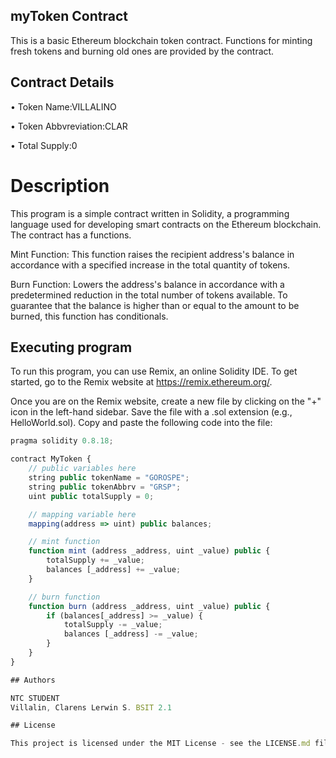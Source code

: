 ## myToken Contract

This is a basic Ethereum blockchain token contract. Functions for minting fresh tokens and burning old ones are provided by the contract.

## Contract Details

• Token Name:VILLALINO

• Token Abbvreviation:CLAR

• Total Supply:0

# Description
This program is a simple contract written in Solidity, a programming language used for developing smart contracts on the Ethereum blockchain. The contract has a functions.

Mint Function: This function raises the recipient address's balance in accordance with a specified increase in the total quantity of tokens.

Burn Function: Lowers the address's balance in accordance with a predetermined reduction in the total number of tokens available. To guarantee that the balance is higher than or equal to the amount to be burned, this function has conditionals.

## Executing program
To run this program, you can use Remix, an online Solidity IDE. To get started, go to the Remix website at 
https://remix.ethereum.org/.

Once you are on the Remix website, create a new file by clicking on the "+" icon in the left-hand sidebar. Save the file with a .sol extension (e.g., HelloWorld.sol). Copy and paste the following code into the file:


```javascript
pragma solidity 0.8.18;

contract MyToken {
    // public variables here
    string public tokenName = "GOROSPE";
    string public tokenAbbrv = "GRSP";
    uint public totalSupply = 0;

    // mapping variable here
    mapping(address => uint) public balances;

    // mint function
    function mint (address _address, uint _value) public {
        totalSupply += _value;
        balances [_address] += _value;
    }

    // burn function
    function burn (address _address, uint _value) public {
        if (balances[_address] >= _value) {
            totalSupply -= _value;
            balances [_address] -= _value;
        }
    }
}

## Authors

NTC STUDENT   
Villalin, Clarens Lerwin S. BSIT 2.1

## License

This project is licensed under the MIT License - see the LICENSE.md file for details
